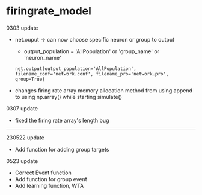 # firingrate_model

0303 update

* net.ouput -> can now choose specific neuron or group to output
    
    * output_population = 'AllPopulation' or 'group_name' or 'neuron_name'
    ```
    net.output(output_population='AllPopulation', filename_conf='network.conf', filename_pro='network.pro', group=True)
    ```
* changes firing rate array memory allocation method from using append to using np.array() while starting simulate() 

0307 update

* fixed the firing rate array's length bug

***


230522 update

* Add function for adding group targets

0523 update

* Correct Event function
* Add function for group event
* Add learning function, WTA
